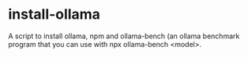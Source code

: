 # install-ollama
A script to install ollama, npm and ollama-bench (an ollama benchmark program that you can use with npx ollama-bench &lt;model>.
